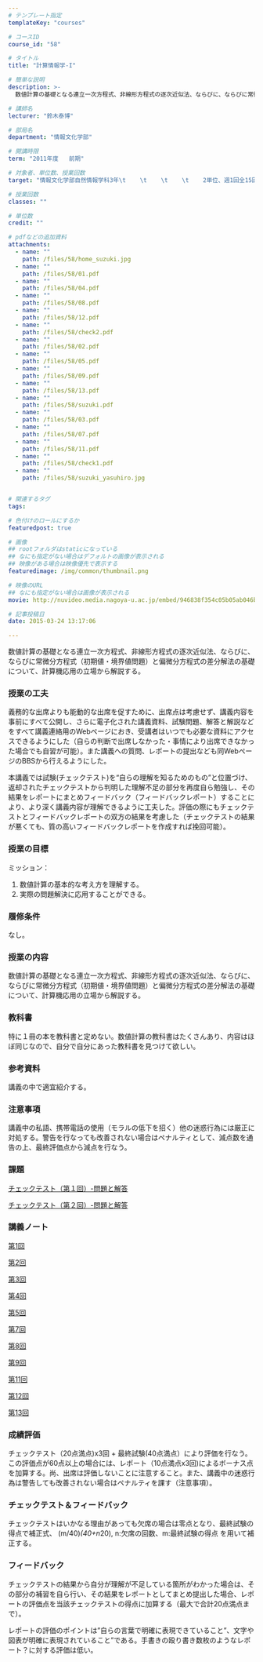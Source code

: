 ```yaml
---
# テンプレート指定
templateKey: "courses"

# コースID
course_id: "58"

# タイトル
title: "計算情報学-I"

# 簡単な説明
description: >-
  数値計算の基礎となる連立一次方程式、非線形方程式の逐次近似法、ならびに、ならびに常微分方程式（初期値・境界値問題）と偏微分方程式の差分解法の基礎について、計算機応用の立場から解説する。...

# 講師名
lecturer: "鈴木泰博"

# 部局名
department: "情報文化学部"

# 開講時限
term: "2011年度	前期"

# 対象者、単位数、授業回数
target: "情報文化学部自然情報学科3年\t    \t    \t    \t    2単位、週1回全15回"

# 授業回数
classes: ""

# 単位数
credit: ""

# pdfなどの追加資料
attachments: 
  - name: "" 
    path: /files/58/home_suzuki.jpg
  - name: "" 
    path: /files/58/01.pdf
  - name: "" 
    path: /files/58/04.pdf
  - name: "" 
    path: /files/58/08.pdf
  - name: "" 
    path: /files/58/12.pdf
  - name: "" 
    path: /files/58/check2.pdf
  - name: "" 
    path: /files/58/02.pdf
  - name: "" 
    path: /files/58/05.pdf
  - name: "" 
    path: /files/58/09.pdf
  - name: "" 
    path: /files/58/13.pdf
  - name: "" 
    path: /files/58/suzuki.pdf
  - name: "" 
    path: /files/58/03.pdf
  - name: "" 
    path: /files/58/07.pdf
  - name: "" 
    path: /files/58/11.pdf
  - name: "" 
    path: /files/58/check1.pdf
  - name: "" 
    path: /files/58/suzuki_yasuhiro.jpg


# 関連するタグ
tags:

# 色付けのロールにするか
featuredpost: true

# 画像
## rootフォルダはstaticになっている
## なにも指定がない場合はデフォルトの画像が表示される
## 映像がある場合は映像優先で表示する
featuredimage: /img/common/thumbnail.png

# 映像のURL
## なにも指定がない場合は画像が表示される
movie: http://nuvideo.media.nagoya-u.ac.jp/embed/946838f354c05b05ab046b0c6e21826d973eeaf9

# 記事投稿日
date: 2015-03-24 13:17:06

---
```

数値計算の基礎となる連立一次方程式、非線形方程式の逐次近似法、ならびに、ならびに常微分方程式（初期値・境界値問題）と偏微分方程式の差分解法の基礎について、計算機応用の立場から解説する。
### 授業の工夫

義務的な出席よりも能動的な出席を促すために、出席点は考慮せず、講義内容を事前にすべて公開し、さらに電子化された講義資料、試験問題、解答と解説などをすべて講義連絡用のWebページにおき、受講者はいつでも必要な資料にアクセスできるようにした（自らの判断で出席しなかった・事情により出席できなかった場合でも自習が可能）。また講義への質問、レポートの提出なども同WebページのBBSから行えるようにした。 

本講義では試験(チェックテスト)を“自らの理解を知るためのもの”と位置づけ、返却されたチェックテストから判明した理解不足の部分を再度自ら勉強し、その結果をレポートにまとめフィードバック（フィードバックレポート）することにより、より深く講義内容が理解できるように工夫した。評価の際にもチェックテストとフィードバックレポートの双方の結果を考慮した（チェックテストの結果が悪くても、質の高いフィードバックレポートを作成すれば挽回可能）。

### 授業の目標

ミッション： 

  1. 数値計算の基本的な考え方を理解する。
  2. 実際の問題解決に応用することができる。

### 履修条件

なし。 

### 授業の内容

数値計算の基礎となる連立一次方程式、非線形方程式の逐次近似法、ならびに、ならびに常微分方程式（初期値・境界値問題）と偏微分方程式の差分解法の基礎について、計算機応用の立場から解説する。 

### 教科書

特に１冊の本を教科書と定めない。数値計算の教科書はたくさんあり、内容はほぼ同じなので、自分で自分にあった教科書を見つけて欲しい。 

### 参考資料

講義の中で適宜紹介する。 

### 注意事項

講義中の私語、携帯電話の使用（モラルの低下を招く）他の迷惑行為には厳正に対処する。警告を行なっても改善されない場合はペナルティとして、減点数を通告の上、最終評価点から減点を行なう。 

### 課題


[チェックテスト（第１回）-問題と解答](/files/58/check1.pdf) 

[チェックテスト（第２回）-問題と解答](/files/58/check2.pdf) 

### 講義ノート


[第1回](/files/58/01.pdf) 


[第2回](/files/58/02.pdf) 


[第3回](/files/58/03.pdf) 


[第4回](/files/58/04.pdf) 


[第5回](/files/58/05.pdf) 


[第7回](/files/58/07.pdf) 


[第8回](/files/58/08.pdf) 


[第9回](/files/58/09.pdf) 


[第11回](/files/58/11.pdf) 


[第12回](/files/58/12.pdf) 


[第13回](/files/58/13.pdf) 

### 成績評価

チェックテスト（20点満点)x3回 + 最終試験(40点満点）により評価を行なう。この評価点が60点以上の場合には、レポート（10点満点x3回)によるボーナス点を加算する。尚、出席は評価しないことに注意すること。また、講義中の迷惑行為は警告しても改善されない場合はペナルティを課す（注意事項）。 

### チェックテスト＆フィードバック

チェックテストはいかなる理由があっても欠席の場合は零点となり、最終試験の得点で補正式、 (m/40)*(40+n*20), n:欠席の回数、m:最終試験の得点 を用いて補正する。 

### フィードバック

チェックテストの結果から自分が理解が不足している箇所がわかった場合は、その部分の補習を自ら行い、その結果をレポートとしてまとめ提出した場合、レポートの評価点を当該チェックテストの得点に加算する（最大で合計20点満点まで）。 

レポートの評価のポイントは”自らの言葉で明確に表現できていること”、文字や図表が明確に表現されていること”である。手書きの殴り書き数枚のようなレポート？に対する評価は低い。
